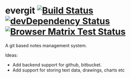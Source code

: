 evergit [![Build Status](https://travis-ci.org/jverghese/evergit.png?branch=master)](https://travis-ci.org/jverghese/evergit) [![devDependency Status](https://david-dm.org/jverghese/evergit/dev-status.png)](https://david-dm.org/jverghese/evergit#info=devDependencies) [![Browser Matrix Test Status](https://saucelabs.com/browser-matrix/evergit.svg)](https://saucelabs.com/u/evergit)
=======

A git based notes management system.

Ideas:
- Add backend support for github, bitbucket.
- Add support for storing text data, drawings, charts etc
